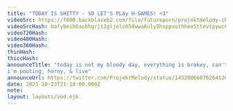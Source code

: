 ```yaml
---
title: "TODAY IS SHITTY - SO LET'S PLAy H-GAMES! <3"
videoSrc: https://f000.backblazeb2.com/file/futureporn/projektmelody-chaturbate-2021-10-23T20:23:00.000Z.mp4
videoSrcHash: bafybeih6aohhgrjt2gljelc654wwa6uly5hsppxothhee5ttevtpywc654?filename=.%2fprojektmelody-chaturbate-2021-10-23T20%3a23%3a00.000Z.mp4
video720Hash: 
video480Hash: 
video360Hash: 
thinHash: 
thiccHash: 
announceTitle: "today is not my bloody day, everything is brokey, can't get support cuz it's saturday, my nintendo acct is not being cooperative, my face is just frozen and i don't know why... wanna just play huniepop on cb? 💦
i'm pouting, horny, & live"
announceUrl: https://twitter.com/ProjektMelody/status/1452006607626412038
date: 2021-10-23T21:10:00.000Z
note: 
layout: layouts/vod.njk
---
```

